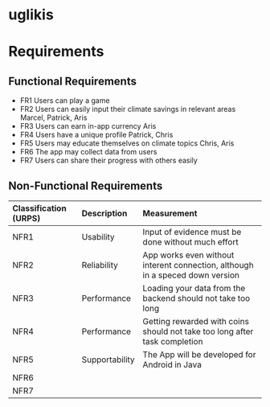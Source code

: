 # uglikis

# Requirements	
							
## Functional Requirements								
* FR1	Users can play a game							
* FR2	Users can  easily input their climate savings in relevant areas				Marcel, Patrick, Aris			
* FR3	Users can earn in-app currency				Aris			
* FR4	Users have a unique profile				Patrick, Chris			
* FR5	Users may educate themselves on climate topics				Chris, Aris			
* FR6	The app may collect data from users							
* FR7	Users can share their progress with others easily	


## Non-Functional Requirements	

| Classification (URPS)        | Description           | Measurement  |
|:------------- |:-------------|:-----|
| NFR1 |	Usability		|Input of evidence must be done without much effort				|Input in less than 3 steps on average	|
| NFR2 |	Reliability		|App works even without interent connection, although in a speced down version	|				|
| NFR3 |	Performance		|Loading your data from the backend should not take too long					||
| NFR4 |	Performance		|Getting rewarded with coins should not take too long after task completion		|		3 seconds or less after taks completion, coins should be rewarded and visible to user	|
| NFR5 |	Supportability	|	The App will be developed for Android in Java					|  |
| NFR6 |					|			|
| NFR7 |					|			|
